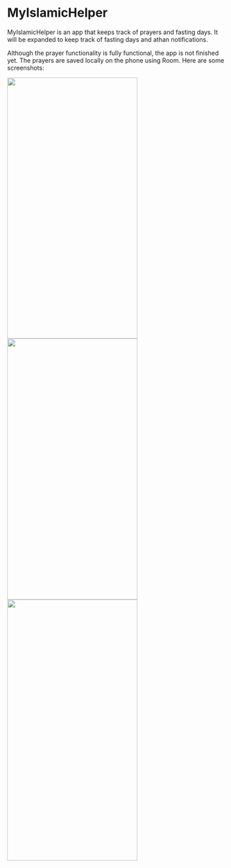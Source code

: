 # MyIslamicHelper
MyIslamicHelper is an app that keeps track of prayers and fasting days. It will be expanded to keep track of fasting days and athan notifications.

Although the prayer functionality is fully functional, the app is not finished yet. The prayers are saved locally on the phone using Room. Here are some screenshots:

<img src="https://user-images.githubusercontent.com/8702105/163652250-c43f0470-1177-45d6-8c04-6cdec2788c9b.jpg" width="300" height="600"> <img src="https://user-images.githubusercontent.com/8702105/163652252-bb18f0fb-72e5-4dc5-9e11-4aa43fb20e37.jpg" width="300" height="600"> <img src="https://user-images.githubusercontent.com/8702105/163652255-5bd16b0d-315b-46ea-8bd4-2fb2382f3c10.jpg" width="300" height="600">
